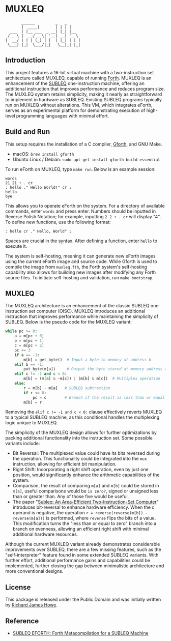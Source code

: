 # MUXLEQ

```
       ______         _   _
       |  ____|       | | | |
  ___  | |__ ___  _ __| |_| |__
 / _ \ |  __/ _ \| '__| __| '_ \
|  __/ | | | (_) | |  | |_| | | |
 \___| |_|  \___/|_|   \__|_| |_|
```

## Introduction
This project features a 16-bit virtual machine with a two-instruction set
architecture called MUXLEQ, capable of running [Forth](https://www.forth.com/forth/).
MUXLEQ is an enhancement of the [SUBLEQ](https://en.wikipedia.org/wiki/One-instruction_set_computer)
one-instruction machine, offering an additional instruction that improves
performance and reduces program size. The MUXLEQ system retains simplicity,
making it nearly as straightforward to implement in hardware as SUBLEQ.
Existing SUBLEQ programs typically run on MUXLEQ without alterations. This VM,
which integrates eForth, serves as an experimental platform for demonstrating
execution of high-level programming languages with minimal effort.

## Build and Run
This setup requires the installation of a C compiler, [Gforth](https://gforth.org/),
and GNU Make.
* macOS: `brew install gforth`
* Ubuntu Linux / Debian: `sudo apt-get install gforth build-essential`

To run eForth on MUXLEQ, type `make run`. Below is an example session:
```
words
21 21 + . cr
: hello ." Hello World!" cr ;
hello
bye
```

This allows you to operate eForth on the system. For a directory of available
commands, enter `words` and press enter. Numbers should be inputted in Reverse
Polish Notation; for example, inputting `2 2 + . cr` will display "4". To define
new functions, use the following format:
```
: hello cr ." Hello, World" ;
```

Spaces are crucial in the syntax. After defining a function, enter `hello` to
execute it.

The system is self-hosting, meaning it can generate new eForth images using
the current eForth image and source code. While Gforth is used to compile the
image from `muxleq.fth`, the Forth system's self-hosting capability also allows
for building new images after modifying any Forth source files. To initiate
self-hosting and validation, run `make bootstrap`.

## MUXLEQ
The MUXLEQ architecture is an enhancement of the classic SUBLEQ one-instruction
set computer (OISC). MUXLEQ introduces an additional instruction that improves 
performance while maintaining the simplicity of SUBLEQ. Below is the pseudo code
for the MUXLEQ variant:
```python
while pc >= 0:
    a = m[pc + 0]
    b = m[pc + 1]
    c = m[pc + 2]
    pc += 3
    if a == -1:
        m[b] = get_byte()  # Input a byte to memory at address b
    elif b == -1:
        put_byte(m[a])     # Output the byte stored at memory address a
    elif c != -1 and c < 0:
        m[b] = (m[a] & ~m[c]) | (m[b] & m[c])  # Multiplex operation
    else:
        r = m[b] - m[a]   # SUBLEQ subtraction
        if r <= 0:
            pc = c        # Branch if the result is less than or equal to zero
        m[b] = r

```

Removing the `elif c != -1 and c < 0:` clause effectively reverts MUXLEQ to a
typical SUBLEQ machine, as this conditional handles the multiplexing logic unique
to MUXLEQ.

The simplicity of the MUXLEQ design allows for further optimizations by packing
additional functionality into the instruction set.
Some possible variants include:
* Bit Reversal: The multiplexed value could have its bits reversed during the
  operation. This functionality could be integrated into the `mux` instruction,
  allowing for efficient bit manipulation.
* Right Shift: Incorporating a right shift operation, even by just one position,
  would significantly enhance the arithmetic capabilities of the system.
* Comparison, the result of comparing `m[a]` and `m[b]` could be stored in
  `m[a]`, useful comparisons would be `is zero?`, signed or unsigned less than
  or greater than. Any of those five would be useful.
* The paper "[Subleq: An Area-Efficient Two-Instruction-Set Computer](https://janders.eecg.utoronto.ca/pdfs/esl.pdf)"
  introduces bit-reversal to enhance hardware efficiency. When the c operand is
  negative, the operation `r = reverse(reverse(m[b]) - reverse(m[a]))` is
  performed, where `reverse` flips the bits of a value. This modification turns
  the "less than or equal to zero" branch into a branch on evenness, allowing
  an efficient right shift with minimal additional hardware resources.

Although the current MUXLEQ variant already demonstrates considerable
improvements over SUBLEQ, there are a few missing features, such as the
"self-interpreter" feature found in some extended SUBLEQ variants. With further
effort, additional performance gains and capabilities could be implemented,
further closing the gap between minimalistic architecture and more conventional
designs.

## License
This package is released under the Public Domain and was initially written
by [Richard James Howe](https://github.com/howerj).

## Reference
* [SUBLEQ EFORTH: Forth Metacompilation for a SUBLEQ Machine](https://www.amazon.com/dp/B0B5VZWXPL)
